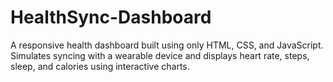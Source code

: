 # HealthSync-Dashboard
A responsive health dashboard built using only HTML, CSS, and JavaScript. Simulates syncing with a wearable device and displays heart rate, steps, sleep, and calories using interactive charts.
